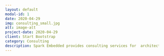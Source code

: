 ```yaml
---
layout: default
modal-id: 1
date: 2020-04-29
img: consulting_small.jpg
alt: image-alt
project-date: 2020-04-29
client: Start Bootstrap
category: Consulting
description: Spark Embedded provides consulting services for  architectural design and review, product road maps, code reviews and refactoring, hiring an embedded team, and vendor evaluation and selection. 
---
```

